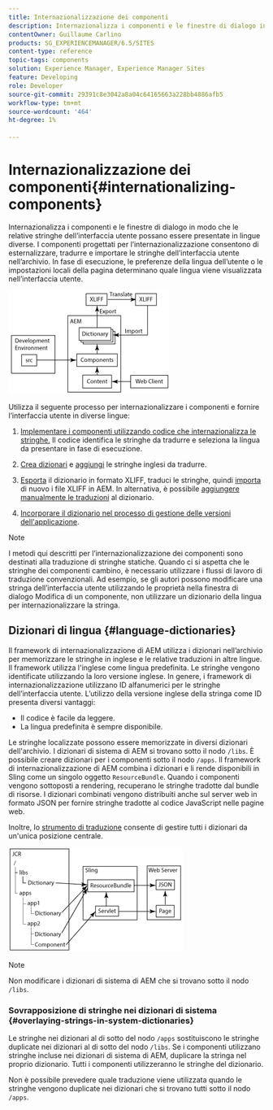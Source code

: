 ```yaml
---
title: Internazionalizzazione dei componenti
description: Internazionalizza i componenti e le finestre di dialogo in modo che le loro stringhe di interfaccia possano essere presentate in diverse lingue
contentOwner: Guillaume Carlino
products: SG_EXPERIENCEMANAGER/6.5/SITES
content-type: reference
topic-tags: components
solution: Experience Manager, Experience Manager Sites
feature: Developing
role: Developer
source-git-commit: 29391c8e3042a8a04c64165663a228bb4886afb5
workflow-type: tm+mt
source-wordcount: '464'
ht-degree: 1%

---
```


# Internazionalizzazione dei componenti{#internationalizing-components}

Internazionalizza i componenti e le finestre di dialogo in modo che le relative stringhe dell’interfaccia utente possano essere presentate in lingue diverse. I componenti progettati per l’internazionalizzazione consentono di esternalizzare, tradurre e importare le stringhe dell’interfaccia utente nell’archivio. In fase di esecuzione, le preferenze della lingua dell’utente o le impostazioni locali della pagina determinano quale lingua viene visualizzata nell’interfaccia utente.

![chlimage_1-9](assets/chlimage_1-9a.png)

Utilizza il seguente processo per internazionalizzare i componenti e fornire l’interfaccia utente in diverse lingue:

1. [Implementare i componenti utilizzando codice che internazionalizza le stringhe.](/help/sites-developing/i18n-dev.md) Il codice identifica le stringhe da tradurre e seleziona la lingua da presentare in fase di esecuzione.
1. [Crea dizionari](/help/sites-developing/i18n-translator.md#creating-a-dictionary) e [aggiungi](/help/sites-developing/i18n-translator.md#adding-changing-and-removing-strings) le stringhe inglesi da tradurre.

1. [Esporta](/help/sites-developing/i18n-translator.md#exporting-a-dictionary) il dizionario in formato XLIFF, traduci le stringhe, quindi [importa](/help/sites-developing/i18n-translator.md#importing-a-dictionary) di nuovo i file XLIFF in AEM. In alternativa, è possibile [aggiungere manualmente le traduzioni](/help/sites-developing/i18n-translator.md#editing-translated-strings) al dizionario.

1. [Incorporare il dizionario nel processo di gestione delle versioni dell&#39;applicazione](/help/sites-developing/i18n-translator.md#publishing-dictionaries).

>[!NOTE]
>
>I metodi qui descritti per l’internazionalizzazione dei componenti sono destinati alla traduzione di stringhe statiche. Quando ci si aspetta che le stringhe dei componenti cambino, è necessario utilizzare i flussi di lavoro di traduzione convenzionali. Ad esempio, se gli autori possono modificare una stringa dell’interfaccia utente utilizzando le proprietà nella finestra di dialogo Modifica di un componente, non utilizzare un dizionario della lingua per internazionalizzare la stringa.

## Dizionari di lingua {#language-dictionaries}

Il framework di internazionalizzazione di AEM utilizza i dizionari nell’archivio per memorizzare le stringhe in inglese e le relative traduzioni in altre lingue. Il framework utilizza l&#39;inglese come lingua predefinita. Le stringhe vengono identificate utilizzando la loro versione inglese. In genere, i framework di internazionalizzazione utilizzano ID alfanumerici per le stringhe dell’interfaccia utente. L’utilizzo della versione inglese della stringa come ID presenta diversi vantaggi:

* Il codice è facile da leggere.
* La lingua predefinita è sempre disponibile.

Le stringhe localizzate possono essere memorizzate in diversi dizionari dell&#39;archivio. I dizionari di sistema di AEM si trovano sotto il nodo `/libs`. È possibile creare dizionari per i componenti sotto il nodo `/apps`. Il framework di internazionalizzazione di AEM combina i dizionari e li rende disponibili in Sling come un singolo oggetto `ResourceBundle`. Quando i componenti vengono sottoposti a rendering, recuperano le stringhe tradotte dal bundle di risorse. I dizionari combinati vengono distribuiti anche sul server web in formato JSON per fornire stringhe tradotte al codice JavaScript nelle pagine web.

Inoltre, lo [strumento di traduzione](/help/sites-developing/i18n-translator.md) consente di gestire tutti i dizionari da un&#39;unica posizione centrale.

![chlimage_1-10](assets/chlimage_1-10a.png)

>[!NOTE]
>
>Non modificare i dizionari di sistema di AEM che si trovano sotto il nodo `/libs`.

### Sovrapposizione di stringhe nei dizionari di sistema {#overlaying-strings-in-system-dictionaries}

Le stringhe nei dizionari al di sotto del nodo `/apps` sostituiscono le stringhe duplicate nei dizionari al di sotto del nodo `/libs`. Se i componenti utilizzano stringhe incluse nei dizionari di sistema di AEM, duplicare la stringa nel proprio dizionario. Tutti i componenti utilizzeranno le stringhe del dizionario.

Non è possibile prevedere quale traduzione viene utilizzata quando le stringhe vengono duplicate nei dizionari che si trovano tutti sotto il nodo `/apps`.

